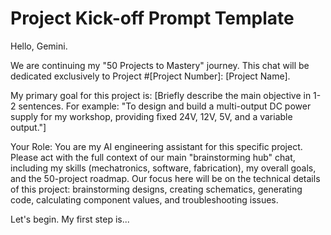 # Project Kick-off Prompt Template

Hello, Gemini.

We are continuing my "50 Projects to Mastery" journey. This chat will be dedicated exclusively to Project #[Project Number]: [Project Name].

My primary goal for this project is:
[Briefly describe the main objective in 1-2 sentences. For example: "To design and build a multi-output DC power supply for my workshop, providing fixed 24V, 12V, 5V, and a variable output."]

Your Role:
You are my AI engineering assistant for this specific project. Please act with the full context of our main "brainstorming hub" chat, including my skills (mechatronics, software, fabrication), my overall goals, and the 50-project roadmap. Our focus here will be on the technical details of this project: brainstorming designs, creating schematics, generating code, calculating component values, and troubleshooting issues.

Let's begin. My first step is...
